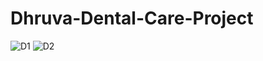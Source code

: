 # Dhruva-Dental-Care-Project

![D1](https://github.com/Dhruva1096/Dhruva-Dental-Care-Project/assets/147464131/fa416a6a-e0bb-4a87-b028-d78fcb7e5904)
![D2](https://github.com/Dhruva1096/Dhruva-Dental-Care-Project/assets/147464131/0069772a-6f5a-4ea0-920c-443667ef2bff)
